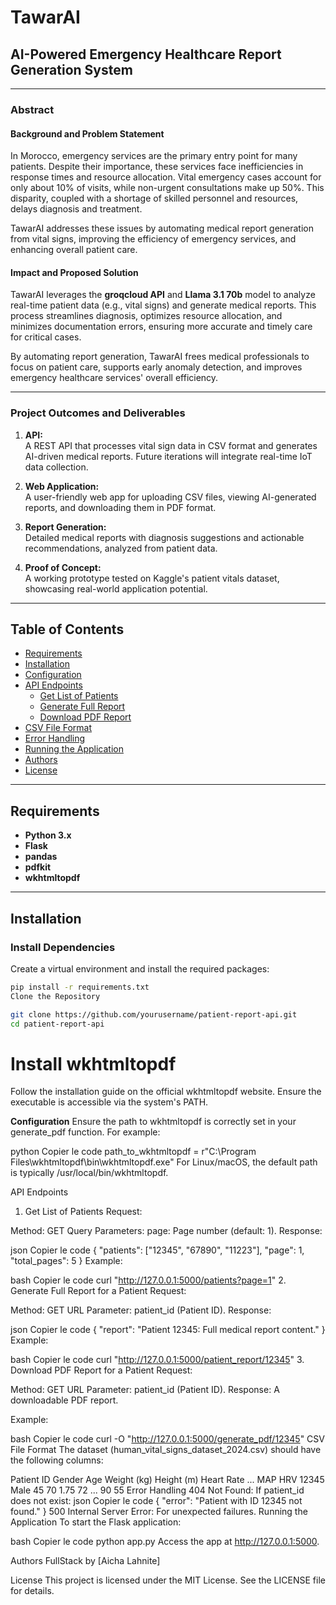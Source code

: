 # **TawarAI**  
## **AI-Powered Emergency Healthcare Report Generation System**

---

### **Abstract**

#### **Background and Problem Statement**  
In Morocco, emergency services are the primary entry point for many patients. Despite their importance, these services face inefficiencies in response times and resource allocation. Vital emergency cases account for only about 10% of visits, while non-urgent consultations make up 50%. This disparity, coupled with a shortage of skilled personnel and resources, delays diagnosis and treatment.  

TawarAI addresses these issues by automating medical report generation from vital signs, improving the efficiency of emergency services, and enhancing overall patient care.  

#### **Impact and Proposed Solution**  
TawarAI leverages the **groqcloud API** and **Llama 3.1 70b** model to analyze real-time patient data (e.g., vital signs) and generate medical reports. This process streamlines diagnosis, optimizes resource allocation, and minimizes documentation errors, ensuring more accurate and timely care for critical cases.  

By automating report generation, TawarAI frees medical professionals to focus on patient care, supports early anomaly detection, and improves emergency healthcare services' overall efficiency.  

---

### **Project Outcomes and Deliverables**

1. **API:**  
   A REST API that processes vital sign data in CSV format and generates AI-driven medical reports. Future iterations will integrate real-time IoT data collection.

2. **Web Application:**  
   A user-friendly web app for uploading CSV files, viewing AI-generated reports, and downloading them in PDF format.

3. **Report Generation:**  
   Detailed medical reports with diagnosis suggestions and actionable recommendations, analyzed from patient data.

4. **Proof of Concept:**  
   A working prototype tested on Kaggle's patient vitals dataset, showcasing real-world application potential.

---

## **Table of Contents**

- [Requirements](#requirements)  
- [Installation](#installation)  
- [Configuration](#configuration)  
- [API Endpoints](#api-endpoints)  
  - [Get List of Patients](#1-get-list-of-patients)  
  - [Generate Full Report](#2-generate-full-report-for-a-patient)  
  - [Download PDF Report](#3-download-pdf-report-for-a-patient)  
- [CSV File Format](#csv-file-format)  
- [Error Handling](#error-handling)  
- [Running the Application](#running-the-application)  
- [Authors](#authors)  
- [License](#license)  

---

## **Requirements**

- **Python 3.x**  
- **Flask**  
- **pandas**  
- **pdfkit**  
- **wkhtmltopdf**  

---

## **Installation**

### **Install Dependencies**
Create a virtual environment and install the required packages:  
```bash
pip install -r requirements.txt
Clone the Repository
```
```bash
git clone https://github.com/yourusername/patient-report-api.git  
cd patient-report-api
```
# Install wkhtmltopdf
Follow the installation guide on the official wkhtmltopdf website. Ensure the executable is accessible via the system's PATH.

**Configuration**
Ensure the path to wkhtmltopdf is correctly set in your generate_pdf function. For example:

python
Copier le code
path_to_wkhtmltopdf = r"C:\Program Files\wkhtmltopdf\bin\wkhtmltopdf.exe"
For Linux/macOS, the default path is typically /usr/local/bin/wkhtmltopdf.

API Endpoints
1. Get List of Patients
Request:

Method: GET
Query Parameters:
page: Page number (default: 1).
Response:

json
Copier le code
{
  "patients": ["12345", "67890", "11223"],
  "page": 1,
  "total_pages": 5
}
Example:

bash
Copier le code
curl "http://127.0.0.1:5000/patients?page=1"
2. Generate Full Report for a Patient
Request:

Method: GET
URL Parameter: patient_id (Patient ID).
Response:

json
Copier le code
{
  "report": "Patient 12345: Full medical report content."
}
Example:

bash
Copier le code
curl "http://127.0.0.1:5000/patient_report/12345"
3. Download PDF Report for a Patient
Request:

Method: GET
URL Parameter: patient_id (Patient ID).
Response:
A downloadable PDF report.

Example:

bash
Copier le code
curl -O "http://127.0.0.1:5000/generate_pdf/12345"
CSV File Format
The dataset (human_vital_signs_dataset_2024.csv) should have the following columns:

Patient ID	Gender	Age	Weight (kg)	Height (m)	Heart Rate	...	MAP	HRV
12345	Male	45	70	1.75	72	...	90	55
Error Handling
404 Not Found: If patient_id does not exist:
json
Copier le code
{
  "error": "Patient with ID 12345 not found."
}
500 Internal Server Error: For unexpected failures.
Running the Application
To start the Flask application:

bash
Copier le code
python app.py
Access the app at http://127.0.0.1:5000.

Authors
FullStack by [Aicha Lahnite]

License
This project is licensed under the MIT License. See the LICENSE file for details.
